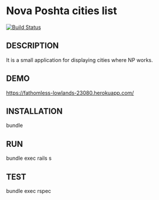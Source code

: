 Nova Poshta cities list
============
[![Build Status](https://travis-ci.org/RostislavKorin/nova-poshta-cities.svg?branch=master)](https://travis-ci.org/RostislavKorin/nova-poshta-cities)

DESCRIPTION
--------------------------------
It  is a small application for displaying cities where NP works.

DEMO
--------------------------------
https://fathomless-lowlands-23080.herokuapp.com/

INSTALLATION
--------------------------------

  bundle

RUN
--------------------------------

  bundle exec rails s

TEST
--------------------------------

  bundle exec rspec

